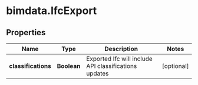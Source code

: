 # bimdata.IfcExport

## Properties
Name | Type | Description | Notes
------------ | ------------- | ------------- | -------------
**classifications** | **Boolean** | Exported Ifc will include API classifications updates | [optional] 


